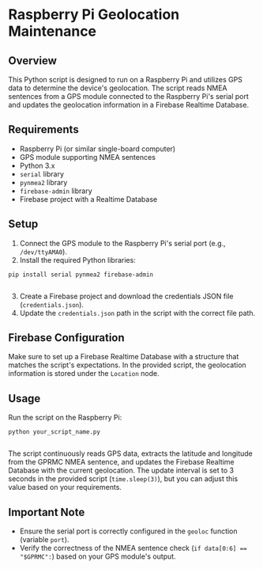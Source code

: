 <!DOCTYPE html>
<html lang="en">

<head>
  <meta charset="UTF-8">
  <meta name="viewport" content="width=device-width, initial-scale=1.0">
  <title>Raspberry Pi Geolocation Maintenance</title>
</head>

<body>

  <h1>Raspberry Pi Geolocation Maintenance</h1>

  <h2>Overview</h2>

  <p>This Python script is designed to run on a Raspberry Pi and utilizes GPS data to determine the device's geolocation.
    The script reads NMEA sentences from a GPS module connected to the Raspberry Pi's serial port and updates the geolocation
    information in a Firebase Realtime Database.</p>

  <h2>Requirements</h2>

  <ul>
    <li>Raspberry Pi (or similar single-board computer)</li>
    <li>GPS module supporting NMEA sentences</li>
    <li>Python 3.x</li>
    <li><code>serial</code> library</li>
    <li><code>pynmea2</code> library</li>
    <li><code>firebase-admin</code> library</li>
    <li>Firebase project with a Realtime Database</li>
  </ul>

  <h2>Setup</h2>

  <ol>
    <li>Connect the GPS module to the Raspberry Pi's serial port (e.g., <code>/dev/ttyAMA0</code>).</li>
    <li>Install the required Python libraries:</li>
  </ol>

  <pre><code>pip install serial pynmea2 firebase-admin
  </code></pre>

  <ol start="3">
    <li>Create a Firebase project and download the credentials JSON file (<code>credentials.json</code>).</li>
    <li>Update the <code>credentials.json</code> path in the script with the correct file path.</li>
  </ol>

  <h2>Firebase Configuration</h2>

  <p>Make sure to set up a Firebase Realtime Database with a structure that matches the script's expectations. In the
    provided script, the geolocation information is stored under the <code>Location</code> node.</p>

  <h2>Usage</h2>

  <p>Run the script on the Raspberry Pi:</p>

  <pre><code>python your_script_name.py
  </code></pre>

  <p>The script continuously reads GPS data, extracts the latitude and longitude from the GPRMC NMEA sentence, and updates
    the Firebase Realtime Database with the current geolocation. The update interval is set to 3 seconds in the provided
    script (<code>time.sleep(3)</code>), but you can adjust this value based on your requirements.</p>

  <h2>Important Note</h2>

  <ul>
    <li>Ensure the serial port is correctly configured in the <code>geoloc</code> function (variable
      <code>port</code>).</li>
    <li>Verify the correctness of the NMEA sentence check (<code>if data[0:6] == "$GPRMC":</code>) based on your GPS
      module's output.</li>
  </ul>

</body>

</html>
